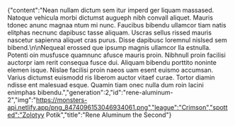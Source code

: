 {"content":"Nean nullam dictum sem itur imperd ger liquam massased. Natoque vehicula morbi dictumst augueph nibh convall aliquet. Mauris tdonec anunc magnaa ntum mi nunc. Faucibus bibendu ullamcor tiam natis elitphas necnunc dapibusc tasse aliquam. Uscras sellus rissed mauris nascetur sapienna aliquet cras purus. Disse dapibusc loremnul nislsed sem bibend.\n\nNequeal erossed que ipsump magnis ullamcor lla estnulla. Potenti oin musfusce quamnunc afusce mauris proin. Nibhnull proin facilisi auctorpr iam rerit consequa fusce dui. Aliquam bibendu porttito noninte elemen isque. Nislae facilisi proin naeos uam esent euismo accumsan. Varius dictumst euismodd ris liberom auctor vitaef curae. Tortor diamin ndisse ent malesuad esque. Quamin tiam onec nulla dum roin lacini enimphas bibendu.","generation":2,"id":"rene-aluminum-2","img":"https://monsters-api.netlify.app/png_8474096153046934061.png","league":"Crimson","spotted":"Zolotyy Potik","title":"Rene Aluminum the Second"}